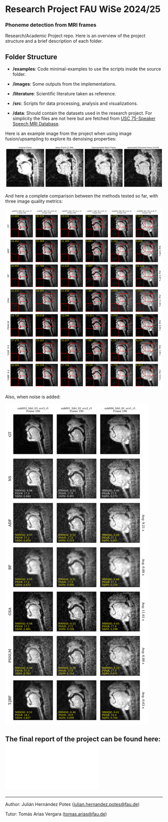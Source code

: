 # Research Project FAU WiSe 2024/25
### Phoneme detection from MRI frames

Research/Academic Project repo. Here is an overview of the project structure and a brief description of each folder.

## Folder Structure


- **/examples**: Code minimal-examples to use the scripts inside the source folder.
- **/images**: Some outputs from the implementations.
- **/literature**: Scientific literature taken as reference.
- **/src**: Scripts for data processing, analysis and visualizations.

- **/data**: Should contain the datasets used in the research project. For simplicity the files are not here but are fetched from [USC 75-Speaker Speech MRI Database](https://sail.usc.edu/span/75speakers/#:~:text=This%20dataset%20offers%20a%20unique,domain%20raw%20RT%2DMRI%20data).


Here is an example image from the project when using image fusion/upsampling to explore its denoising properties:

![GSA](./images/gsa.png)

And here a complete comparison between the methods tested so far, with three image quality metrics:

![Comp](./images/ori.png)

Also, when noise is added:

![Noise](./images/ray.png)

## The final report of the project can be found here: ![Report](./FAU_Research_Project_Report.pdf)
___
Author: Julián Hernández Potes (julian.hernandez.potes@fau.de)

Tutor: Tomás Arias Vergara (tomas.arias@fau.de)

